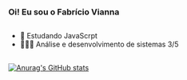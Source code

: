 ### Oi! Eu sou o Fabrício Vianna

##

 - 🦏 Estudando JavaScrpt
 - 👨🏽‍💻 Análise e desenvolvimento de sistemas 3/5

##

[![Anurag's GitHub stats](https://github-readme-stats.vercel.app/api?username=FabricioViannaSM&hide=stars&count_private=true&show_icons=true&theme=apprentice)](https://beacons.ai/fabriccio)
